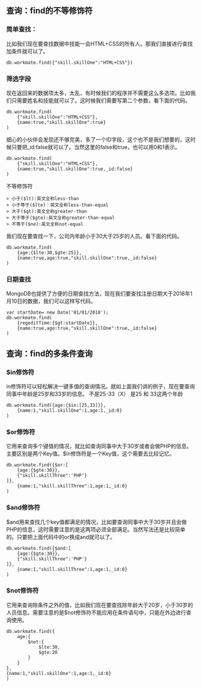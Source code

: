 ## 查询：find的不等修饰符

### 简单查找：

比如我们现在要查找数据中技能一会HTML+CSS的所有人。那我们直接进行查找加条件就可以了。
```
db.workmate.find({"skill.skillOne":"HTML+CSS"})
```

### 筛选字段

现在返回来的数据项太多，太乱，有时候我们的程序并不需要这么多选项。比如我们只需要姓名和技能就可以了。这时候我们需要写第二个参数，看下面的代码。

```
db.workmate.find(
    {"skill.skillOne":"HTML+CSS"},
    {name:true,"skill.skillOne":true}
)
```
细心的小伙伴会发现还不够完美，多了一个ID字段，这个也不是我们想要的，这时候只要把_id:false就可以了。当然这里的false和true，也可以用0和1表示。

```
db.workmate.find(
    {"skill.skillOne":"HTML+CSS"},
    {name:true,"skill.skillOne":true,_id:false}
)
```

不等修饰符

    > 小于($lt):英文全称less-than
    > 小于等于($lte)：英文全称less-than-equal
    > 大于($gt):英文全称greater-than
    > 大于等于($gte):英文全称greater-than-equal
    > 不等于($ne):英文全称not-equal

我们现在要查找一下，公司内年龄小于30大于25岁的人员。看下面的代码。
```
db.workmate.find(
    {age:{$lte:30,$gte:25}},
    {name:true,age:true,"skill.skillOne":true,_id:false}
)
```

### 日期查找

MongoDB也提供了方便的日期查找方法，现在我们要查找注册日期大于2018年1月10日的数据，我们可以这样写代码。

```
var startDate= new Date('01/01/2018');
db.workmate.find(
    {regeditTime:{$gt:startDate}},
    {name:true,age:true,"skill.skillOne":true,_id:false}
)
```


## 查询：find的多条件查询

### $in修饰符
in修饰符可以轻松解决一键多值的查询情况。就如上面我们讲的例子，现在要查询同事中年龄是25岁和33岁的信息。
不是25-33（X） 是25 和 33这两个年龄
```
db.workmate.find({age:{$in:[25,33]}},
    {name:1,"skill.skillOne":1,age:1,_id:0}
)
```

### $or修饰符

它用来查询多个键值的情况，就比如查询同事中大于30岁或者会做PHP的信息。主要区别是两个Key值。$in修饰符是一个Key值，这个需要去比较记忆。

```
db.workmate.find({$or:[
    {age:{$gte:30}},
    {"skill.skillThree":'PHP'}
]},
    {name:1,"skill.skillThree":1,age:1,_id:0}
)

```

### $and修饰符

$and用来查找几个key值都满足的情况，比如要查询同事中大于30岁并且会做PHP的信息，这时需要注意的是这两项必须全部满足。当然写法还是比较简单的。只要把上面代码中的or换成and就可以了。

```
db.workmate.find({$and:[
    {age:{$gte:30}},
    {"skill.skillThree":'PHP'}
]},
    {name:1,"skill.skillThree":1,age:1,_id:0}
)
```

### $not修饰符

它用来查询除条件之外的值，比如我们现在要查找除年龄大于20岁，小于30岁的人员信息。需要注意的是$not修饰符不能应用在条件语句中，只能在外边进行查询使用。
```
db.workmate.find({
    age:{
        $not:{
            $lte:30,
            $gte:20
        }
    }
},
{name:1,"skill.skillOne":1,age:1,_id:0}
)
```
